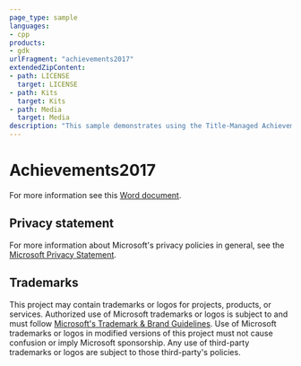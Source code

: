 ```yaml
---
page_type: sample
languages:
- cpp
products:
- gdk
urlFragment: "achievements2017"
extendedZipContent:
- path: LICENSE
  target: LICENSE
- path: Kits
  target: Kits
- path: Media
  target: Media
description: "This sample demonstrates using the Title-Managed Achievements C-API provided by the Microsoft Game Development Kit on Xbox."
---
```


# Achievements2017

For more information see this [Word document](https://github.com/microsoft/Xbox-GDK-Samples/blob/main/Samples/Live/Achievements2017/Readme.docx).

## Privacy statement

For more information about Microsoft's privacy policies in general, see the [Microsoft Privacy Statement](https://privacy.microsoft.com/privacystatement/).

## Trademarks

This project may contain trademarks or logos for projects, products, or services. Authorized use of Microsoft trademarks or logos is subject to and must follow [Microsoft's Trademark & Brand Guidelines](https://www.microsoft.com/en-us/legal/intellectualproperty/trademarks/usage/general). Use of Microsoft trademarks or logos in modified versions of this project must not cause confusion or imply Microsoft sponsorship. Any use of third-party trademarks or logos are subject to those third-party's policies.
